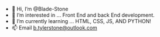 - 👋 Hi, I’m @Blade-Stone
- 👀 I’m interested in ... Front End and back End development.
- 🌱 I’m currently learning ... HTML, CSS, JS,  AND PYTHON!
- 📫 Email b.tylerstone@outlook.com

<!---
Blade-Stone/Blade-Stone is a ✨ special ✨ repository because its `README.md` (this file) appears on your GitHub profile.
You can click the Preview link to take a look at your changes.
--->

